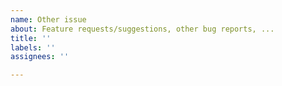 ```yaml
---
name: Other issue
about: Feature requests/suggestions, other bug reports, ...
title: ''
labels: ''
assignees: ''

---
```



